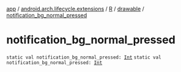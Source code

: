 [app](../../../index.md) / [android.arch.lifecycle.extensions](../../index.md) / [R](../index.md) / [drawable](index.md) / [notification_bg_normal_pressed](./notification_bg_normal_pressed.md)

# notification_bg_normal_pressed

`static val notification_bg_normal_pressed: `[`Int`](https://kotlinlang.org/api/latest/jvm/stdlib/kotlin/-int/index.html)
`static val notification_bg_normal_pressed: `[`Int`](https://kotlinlang.org/api/latest/jvm/stdlib/kotlin/-int/index.html)